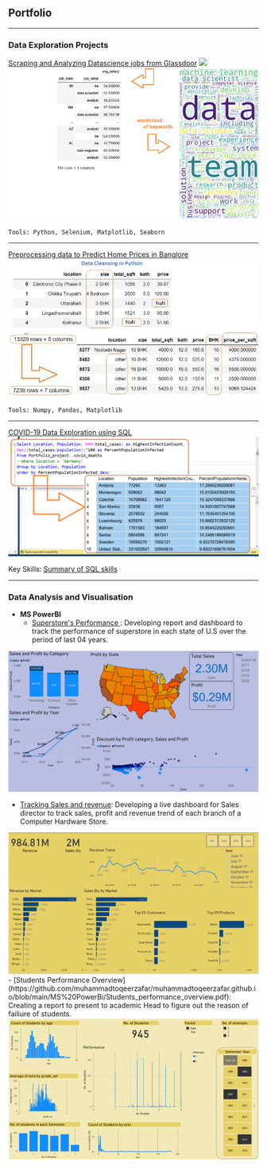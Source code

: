 ## Portfolio

---

### Data Exploration Projects 
[Scraping and Analyzing Datascience jobs from Glassdoor](https://nbviewer.jupyter.org/github/muhammadtoqeerzafar/muhammadtoqeerzafar.github.io/blob/main/Scraping_and_analyzing_glassdoor_data.ipynb)
<img src="images/scraped_data.gif?raw=true"/> <br>
<img src="images/keywords.png?raw=true"/> 

	Tools: Python, Selenium, Matplotlib, Seaborn
---

[Preprocessing data to Predict Home Prices in Banglore](https://github.com/muhammadtoqeerzafar/muhammadtoqeerzafar.github.io/blob/main/Data_Cleaning_Practice_Predicting_Home_Prices_in_Banglore.ipynb)
<img src="images/data_cleansing.png?raw=true"/>

	Tools: Numpy, Pandas, Matplotlib
---

[COVID-19 Data Exploration using SQL](https://github.com/muhammadtoqeerzafar/muhammadtoqeerzafar.github.io/blob/main/COVID-19%20Data%20exploration%20using%20SQL.sql)
<img src="images/SQL_overview.png?raw=true"/>

Key Skills: [Summary of SQL skills](https://github.com/muhammadtoqeerzafar/muhammadtoqeerzafar.github.io/blob/main/SQL_Skills.md)

---

### Data Analysis and Visualisation

	
- __MS PowerBI__
	- [Superstore's Performance ](https://github.com/muhammadtoqeerzafar/muhammadtoqeerzafar.github.io/blob/main/MS%20PowerBi/Sales_Insights_SuperStore.pdf): Developing report and dashboard to track the performance of superstore in each state of U.S over the period of last 04 years.
<img src="MS PowerBi/Superstores_performance.png?raw=true"/>

- [Tracking Sales and revenue](https://github.com/muhammadtoqeerzafar/muhammadtoqeerzafar.github.io/blob/main/MS%20PowerBi/Sales%20and%20revenue%20trends.pdf): Developing a live dashboard for Sales director to track sales, profit and revenue trend of each branch of a Computer Hardware Store. 
<img src="MS PowerBi/Revenue_trend.png?raw=true"/>
	- [Students Performance Overview](https://github.com/muhammadtoqeerzafar/muhammadtoqeerzafar.github.io/blob/main/MS%20PowerBi/Students_performance_overview.pdf): Creating a report to present to academic Head to figure out the reason of failiure of students.
<img src="MS PowerBi/students_performance.png?raw=true"/>
	
